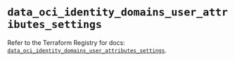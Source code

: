 # `data_oci_identity_domains_user_attributes_settings`

Refer to the Terraform Registry for docs: [`data_oci_identity_domains_user_attributes_settings`](https://registry.terraform.io/providers/hashicorp/oci/7.19.0/docs/data-sources/identity_domains_user_attributes_settings).
